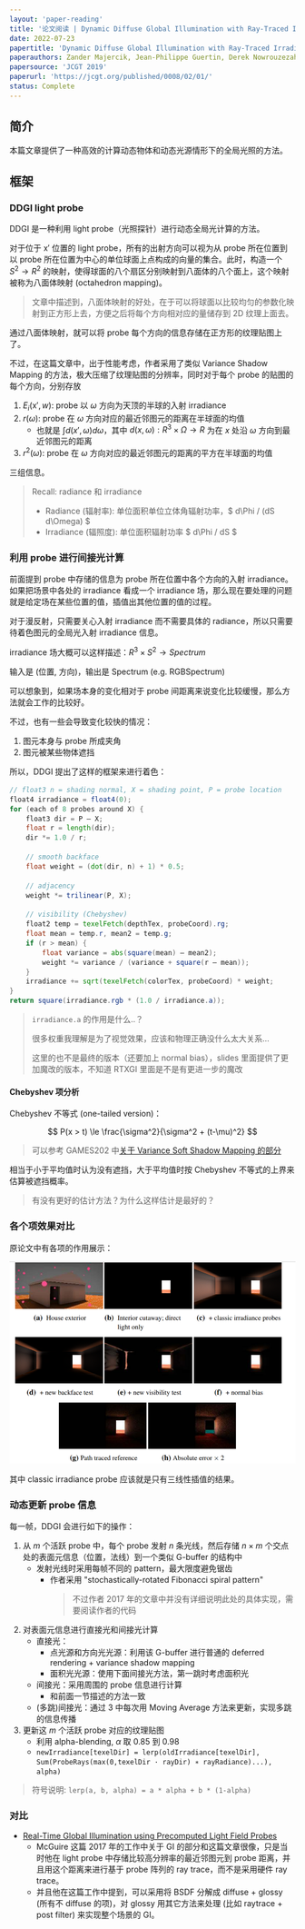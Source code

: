 ```yaml
---
layout: 'paper-reading'
title: '论文阅读 | Dynamic Diffuse Global Illumination with Ray-Traced Irradiance Fields'
date: 2022-07-23
papertitle: 'Dynamic Diffuse Global Illumination with Ray-Traced Irradiance Fields'
paperauthors: Zander Majercik, Jean-Philippe Guertin, Derek Nowrouzezahrai, Morgan McGuire
papersource: 'JCGT 2019'
paperurl: 'https://jcgt.org/published/0008/02/01/'
status: Complete
---
```


## 简介

本篇文章提供了一种高效的计算动态物体和动态光源情形下的全局光照的方法。

## 框架

### DDGI light probe

DDGI 是一种利用 light probe（光照探针）进行动态全局光计算的方法。

对于位于 $\mathrm{x'}$ 位置的 light probe，所有的出射方向可以视为从 probe 所在位置到以 probe 所在位置为中心的单位球面上点构成的向量的集合。此时，构造一个 $S^2 \to R^2$ 的映射，使得球面的八个扇区分别映射到八面体的八个面上，这个映射被称为八面体映射 (octahedron mapping)。

> 文章中描述到，八面体映射的好处，在于可以将球面以比较均匀的参数化映射到正方形上去，方便之后将每个方向相对应的量储存到 2D 纹理上面去。

通过八面体映射，就可以将 probe 每个方向的信息存储在正方形的纹理贴图上了。

不过，在这篇文章中，出于性能考虑，作者采用了类似 Variance Shadow Mapping 的方法，极大压缩了纹理贴图的分辨率，同时对于每个 probe 的贴图的每个方向，分别存放

1. $E_i(\mathrm{x'}, w)$: probe 以 $\omega$ 方向为天顶的半球的入射 irradiance
2. $r(\omega)$: probe 在 $\omega$ 方向对应的最近邻图元的距离在半球面的均值
   - 也就是 $\int d(x', \omega) d \omega$，其中 $d(x, \omega): R^3 \times \Omega \to R$ 为在 $x$ 处沿 $\omega$ 方向到最近邻图元的距离
3. $r^2(\omega)$: probe 在 $\omega$ 方向对应的最近邻图元的距离的平方在半球面的均值

三组信息。

> Recall: radiance 和 irradiance
> - Radiance (辐射率): 单位面积单位立体角辐射功率，$ d\Phi / (dS d\Omega) $
> - Irradiance (辐照度): 单位面积辐射功率 $ d\Phi / dS $

### 利用 probe 进行间接光计算

前面提到 probe 中存储的信息为 probe 所在位置中各个方向的入射 irradiance。如果把场景中各处的 irradiance 看成一个 irradiance 场，那么现在要处理的问题就是给定场在某些位置的值，插值出其他位置的值的过程。

对于漫反射，只需要关心入射 irradiance 而不需要具体的 radiance，所以只需要待着色图元的全局光入射 irradiance 信息。

irradiance 场大概可以这样描述：$R^3 \times S^2 \to Spectrum$

输入是 (位置, 方向)，输出是 Spectrum (e.g. RGBSpectrum)

可以想象到，如果场本身的变化相对于 probe 间距离来说变化比较缓慢，那么方法就会工作的比较好。

不过，也有一些会导致变化较快的情况：
1. 图元本身与 probe 所成夹角
2. 图元被某些物体遮挡

所以，DDGI 提出了这样的框架来进行着色：

```glsl
// float3 n = shading normal, X = shading point, P = probe location
float4 irradiance = float4(0);
for (each of 8 probes around X) {
    float3 dir = P – X;
    float r = length(dir);
    dir *= 1.0 / r;

    // smooth backface
    float weight = (dot(dir, n) + 1) * 0.5;

    // adjacency
    weight *= trilinear(P, X);

    // visibility (Chebyshev)
    float2 temp = texelFetch(depthTex, probeCoord).rg;
    float mean = temp.r, mean2 = temp.g;
    if (r > mean) {
        float variance = abs(square(mean) – mean2);
        weight *= variance / (variance + square(r – mean));
    }
    irradiance += sqrt(texelFetch(colorTex, probeCoord) * weight;
}
return square(irradiance.rgb * (1.0 / irradiance.a));
```

> `irradiance.a` 的作用是什么..？
>
> 很多权重我理解是为了视觉效果，应该和物理正确没什么太大关系...
> 
> 这里的也不是最终的版本（还要加上 normal bias），slides 里面提供了更加魔改的版本，不知道 RTXGI 里面是不是有更进一步的魔改

#### Chebyshev 项分析

Chebyshev 不等式 (one-tailed version)：

$$
P(x > t) \le \frac{\sigma^2}{\sigma^2 + (t-\mu)^2}
$$

> 可以参考 GAMES202 中[关于 Variance Soft Shadow Mapping 的部分](https://sites.cs.ucsb.edu/~lingqi/teaching/resources/GAMES202_Lecture_04.pdf)

相当于小于平均值时认为没有遮挡，大于平均值时按 Chebyshev 不等式的上界来估算被遮挡概率。

> 有没有更好的估计方法？为什么这样估计是最好的？

### 各个项效果对比

原论文中有各项的作用展示：

![DDGI Term Comparation](ddgi/ddgi_term_comparation.png)

其中 classic irradiance probe 应该就是只有三线性插值的结果。

### 动态更新 probe 信息

每一帧，DDGI 会进行如下的操作：
1. 从 $m$ 个活跃 probe 中，每个 probe 发射 $n$ 条光线，然后存储 $n \times m$ 个交点处的表面元信息（位置，法线）到一个类似 G-buffer 的结构中
   - 发射光线时采用每帧不同的 pattern，最大限度避免锯齿
     - 作者采用 "stochastically-rotated Fibonacci spiral pattern"
       > 不过作者 2017 年的文章中并没有详细说明此处的具体实现，需要阅读作者的代码
2. 对表面元信息进行直接光和间接光计算
   - 直接光：
     - 点光源和方向光光源：利用该 G-buffer 进行普通的 deferred rendering + variance shadow mapping
     - 面积光光源：使用下面间接光方法，第一跳时考虑面积光
   - 间接光：采用周围的 probe 信息进行计算
     - 和前面一节描述的方法一致
   - (多跳)间接光：通过 3 中每次用 Moving Average 方法来更新，实现多跳的信息传播
3. 更新这 $m$ 个活跃 probe 对应的纹理贴图
   - 利用 alpha-blending, $\alpha$ 取 0.85 到 0.98
   - `newIrradiance[texelDir] = lerp(oldIrradiance[texelDir], Sum(ProbeRays(max(0,texelDir · rayDir) ∗ rayRadiance)...), alpha)`

> 符号说明: `lerp(a, b, alpha) = a * alpha + b * (1-alpha)`

### 对比

- [Real-Time Global Illumination using Precomputed Light Field Probes](https://research.nvidia.com/sites/default/files/pubs/2017-02_Real-Time-Global-Illumination/light-field-probes-final.pdf)
  - McGuire 这篇 2017 年的工作中关于 GI 的部分和这篇文章很像，只是当时他在 light probe 中存储比较高分辨率的最近邻图元到 probe 距离，并且用这个距离来进行基于 probe 阵列的 ray trace，而不是采用硬件 ray trace。
  - 并且他在这篇工作中提到，可以采用将 BSDF 分解成 diffuse + glossy (所有不 diffuse 的项)，对 glossy 用其它方法来处理 (比如 raytrace + post filter) 来实现整个场景的 GI。